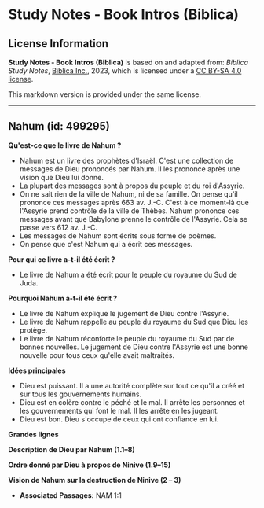 # Study Notes - Book Intros (Biblica)

## License Information

**Study Notes - Book Intros (Biblica)** is based on and adapted from: _Biblica Study Notes_, [Biblica Inc.](https://www.biblica.com/), 2023, which is licensed under a [CC BY-SA 4.0 license](https://creativecommons.org/licenses/by-sa/4.0/legalcode.en).

This markdown version is provided under the same license.



--------------------------------

## Nahum (id: 499295)

**Qu'est\-ce que le livre de Nahum ?**

* Nahum est un livre des prophètes d'Israël. C'est une collection de messages de Dieu prononcés par Nahum. Il les prononce après une vision que Dieu lui donne.
* La plupart des messages sont à propos du peuple et du roi d'Assyrie.
* On ne sait rien de la ville de Nahum, ni de sa famille. On pense qu'il prononce ces messages après 663 av. J.\-C. C'est à ce moment\-là que l'Assyrie prend contrôle de la ville de Thèbes. Nahum prononce ces messages avant que Babylone prenne le contrôle de l'Assyrie. Cela se passe vers 612 av. J.\-C.
* Les messages de Nahum sont écrits sous forme de poèmes.
* On pense que c'est Nahum qui a écrit ces messages.

**Pour qui ce livre a\-t\-il été écrit ?**

* Le livre de Nahum a été écrit pour le peuple du royaume du Sud de Juda.

**Pourquoi Nahum a\-t\-il été écrit ?**

* Le livre de Nahum explique le jugement de Dieu contre l'Assyrie.
* Le livre de Nahum rappelle au peuple du royaume du Sud que Dieu les protège.
* Le livre de Nahum réconforte le peuple du royaume du Sud par de bonnes nouvelles. Le jugement de Dieu contre l'Assyrie est une bonne nouvelle pour tous ceux qu'elle avait maltraités.

**Idées principales**

* Dieu est puissant. Il a une autorité complète sur tout ce qu'il a créé et sur tous les gouvernements humains.
* Dieu est en colère contre le péché et le mal. Il arrête les personnes et les gouvernements qui font le mal. Il les arrête en les jugeant.
* Dieu est bon. Dieu s'occupe de ceux qui ont confiance en lui.

**Grandes lignes**

**Description de Dieu par Nahum (1\.1–8\)**

**Ordre donné par Dieu à propos de Ninive (1\.9–15\)**

**Vision de Nahum sur la destruction de Ninive (2 – 3\)**

* **Associated Passages:** NAM 1:1

